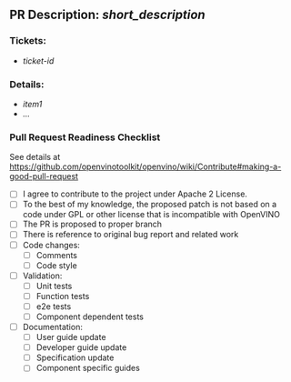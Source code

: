 ## PR Description: *short_description*

### Tickets:
 - *ticket-id*

### Details:
 - *item1*
 - *...*

### Pull Request Readiness Checklist

See details at https://github.com/openvinotoolkit/openvino/wiki/Contribute#making-a-good-pull-request

- [  ] I agree to contribute to the project under Apache 2 License.
- [  ] To the best of my knowledge, the proposed patch is not based on a code under GPL or other license that is incompatible with OpenVINO
- [  ] The PR is proposed to proper branch
- [  ] There is reference to original bug report and related work
- [  ] Code changes:
    - [  ] Comments
    - [  ] Code style
- [  ] Validation:
    - [  ] Unit tests
    - [  ] Function tests
    - [  ] e2e tests
    - [  ] Component dependent tests
- [  ] Documentation:
    - [  ] User guide update
    - [  ] Developer guide update
    - [  ] Specification update
    - [  ] Component specific guides
